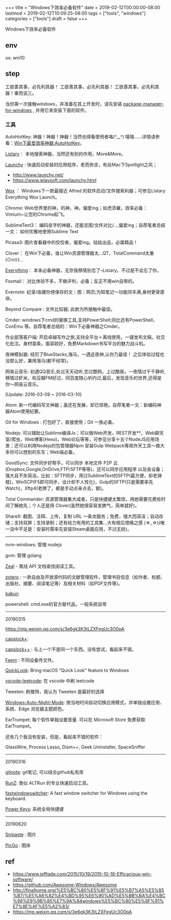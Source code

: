 +++
title = "Windows下效率必备软件"
date = 2019-02-12T00:00:00-08:00
lastmod = 2019-02-12T10:09:25-08:00
tags = ["tools", "windows"]
categories = ["tools"]
draft = false
+++

Windows下效率必备软件

## env

os: win10

## step

工欲善其事，必先利其器！
工欲善其事，必先利其器！
工欲善其事，必先利其器！重而说三。

<!-- 请一万个点击[这里](https://github.com/Awesome-Windows/Awesome) -->

当你第一次接触windows，并准备在其上开发时，请先安装 [package-manager-for-windows](./package-manager-for-windows/) , 并用它来安装下面的软件。

### 工具

AutoHotKey: 神器！神器！神器！当然也得看使用者咯(^__^) 嘻嘻……详情请参看：[Win下最爱效率神器:AutoHotKey](http://www.jeffjade.com/2016/03/11/2016-03-11-autohotkey/)。

[Listary]()： 本地搜索神器，当然还有别的作用，More&More。

[Launchy](http://www.launchy.net/) : 快速启动安装的应用程序，老而弥坚，有丝Mac下Spotlight之风；

- http://www.launchy.net/
- https://www.iplaysoft.com/launchy.html


[Wox](https://github.com/Wox-launcher/Wox) ： Windows下一款最接近 Alfred 的软件启动/文件搜索利器；可参见Listary Everything Wox Launch。

Chrome: Web世界里的神，的神，神。偏爱ing；如虎添翼，效率必备：Vimium~让您的Chrome起飞。

SublimeText3： 编码垒字的神器，还能览图/文件对比/…,偏爱ing；自荐笔者总结一文： 如何优雅地使用Sublime Text

Picasa3: 图片查看器中的佼佼者，偏爱ing。姑姑出品，必属精品！

Clover： 在Win下必备，谁让Win资源管理器太…QT，TotalCommand太重(⊙o⊙)…

[Everything](https://www.voidtools.com/en-us/)： 本来必备神器，无奈我移情别恋了–Listary。不过是不会忘了你。

Foxmail： 对比体验不多，不做评判，必备；反正不用win自带的。

Evernote: 纪录/收藏你想保存的文｜图｜网页;为知笔记～功能同丰满,身材更骨感😄。

Beyond Compare : 文件比较器; 此款为所接触中最佳。

Cmder: windows下cmd的替换工具,支持PowerShell;同比还有PowerShell，ConEmu 等。自荐笔者总结的：Win下必备神器之Cmder。

作业部落客户端: 开启卓越写作之旅,支持全平台＋离线使用，一键发布文稿，社交化批注。身材苗条，面容姣好，免费Markdown书写平台的魅力战斗机。

夜神模拟器: 经历了BlueStacks,海马，一遇这夜神,认你乃最佳！
之后体验过程也没那么好，兼用海马(都不经常)。

网易云音乐: 初遇QQ音乐,处过天天动听,恋过酷狗，上过酷我，一夜情过千千静听,移情过虾米，和豆瓣FM好过，同百度随心听约过,最后，发现音乐的世界,还得是你～网易云音乐。

[Update: 2016-03-09 ~ 2016-03-10]

Atom: 新一代编码写文神器；虽还在发展，却已惊艳。自荐笔者一文：新编码神器Atom使用纪要。

Git for Windows : 打包好了，直接使用；Git 一族必备。

Nodejs: 可以辅助让Sublime编译Js；可以做Web开发，REST开发**，Web聊天室/爬虫，Web博客(Hexo)，Web论坛等等，可参见分享十五个NodeJS应用场景；还可以利用Nodejs的包管理器Npm 安装Gulp Webpack等屌炸天工具～做大多你可以想到的东东；Web端必备。

GoodSync: 文件同步好帮手。可以同步 本地文件 P2P 云(Dropbox,Google,OnDrive,FTP/SFTP等等)，还可以同步应用程序 以及各设备；强大且不失简洁。比如：SFTP同步，用过SublimeText的SFTP(最方便，却老弹框)，WinSCP(F5即可同步，设计却不人性化)，Gulp的SFTP(只是需要率先Watch)，Xftp4(老牌了，都是手动点来点去，额)。

Total Commander: 资源管理器集大成者，只是快捷键太繁琐，用她需要花费些时间了解她先；个人还是用 Clover(虽然她很容易发脾气，简单就好)。

ShareX: 截图、注释、上传，复制 URL 一条龙服务；免费，强大而简洁；自动存储；支持双屏；支持录制；还有给力有用的工具集…大有相见恨晚之感 (☆_☆)(唯一没中不足是：安装时需率先安装Steam桌面应用，不过无妨)。

---

nvm-windows: 管理 nodejs

gvm: 管理 golang

[Zeal](https://github.com/zealdocs/zeal) - 离线 API 文档查找阅读工具。

[zotero](https://www.zotero.org/) : 一款自由及开放源代码的文献管理软件，管理书目信息（如作者、标题、出版社、摘要、阅读笔记等）及相关材料（如PDF文件等)。

[babun](https://github.com/babun/babun)

powershell: cmd.exe的官方替代品，一般系统自带

---

20190315

https://mp.weixin.qq.com/s/3e6gk3K3tLZXFegUc3O0pA

[capslock+](https://cjkis.me/capslock+/): 

[capslock++](https://github.com/matrix1001/capslock-plus-plus) : 与上一个不是同一个东西。没有尝试，看起来不错。

[Feem](https://www.feem.io/) : 不同设备传文件。

[QuickLook](https://github.com/QL-Win/QuickLook): Bring macOS “Quick Look” feature to Windows 

[vscode-leetcode](https://github.com/jdneo/vscode-leetcode/): 在 vscode 中刷 leetcode


Tweeten: 刷推特，我认为 Tweeten 是最好的选择

[Windows-Auto-Night-Mode](https://github.com/Armin2208/Windows-Auto-Night-Mode): 按当地时间自动切换应用模式，并单独设置应用、系统、Edge 浏览器主题颜色。

EarTrumpet: 每个软件单独设置音量. 可以在 Microsoft Store 免费获取 EarTrumpet。

还有几个我没有安装，但是，看起来不错的软件：

GlassWire, Process Lasso, Dism++, Geek Uninstaller, SpaceSniffer


---

20190316

[gitnote](https://gitnoteapp.com/): git笔记, 可以结合github私有库

[RunZ](https://github.com/goreliu/runz/): 类似 ALTRun 的专业快速启动工具。

[fastwindowswitcher](https://github.com/JochenBaier/fastwindowswitcher): A fast window switcher for Windows using the keyboard.

[Power Keys](https://github.com/szzhiyang/PerfectWindows/wiki/Power-Keys): 系统全局快捷键

---

20190620

[Snipaste](https://www.snipaste.com/) : 图片

[PicGo](https://github.com/Molunerfinn/PicGo) : 图床

## ref

- https://www.jeffjade.com/2015/10/19/2015-10-18-Efficacious-win-software/
- https://github.com/Awesome-Windows/Awesome
- http://finalhome.org/%E5%BC%80%E5%8F%91%E5%B7%A5%E5%85%B7/%E5%A6%82%E4%BD%95%E6%90%AD%E5%BB%BA%E4%BC%98%E9%9B%85%E7%9A%84windows%E5%BC%80%E5%8F%91%E7%8E%AF%E5%A2%83/
- https://mp.weixin.qq.com/s/3e6gk3K3tLZXFegUc3O0pA
